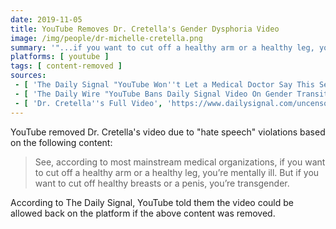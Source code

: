 ```yaml
---
date: 2019-11-05
title: YouTube Removes Dr. Cretella's Gender Dysphoria Video
image: /img/people/dr-michelle-cretella.png
summary: '"...if you want to cut off a healthy arm or a healthy leg, you''re mentally ill. But..."'
platforms: [ youtube ]
tags: [ content-removed ]
sources:
 - [ 'The Daily Signal "YouTube Won''t Let a Medical Doctor Say This Sentence" by Katrina Trinko', 'https://www.dailysignal.com/2019/11/05/youtube-wont-let-a-medical-doctor-say-this-sentence/' ]
 - [ 'The Daily Wire "YouTube Bans Daily Signal Video On Gender Transitions Over ''Hate Speech''" by Emily Zanotti', 'https://www.dailywire.com/news/youtube-bans-daily-signal-video-on-gender-transitions-over-hate-speech' ]
 - [ 'Dr. Cretella''s Full Video', 'https://www.dailysignal.com/uncensoreddoctorvideo' ]
---
```


YouTube removed Dr. Cretella's video due to "hate speech" violations based on the following content:

> See, according to most mainstream medical organizations, if you want to cut off a healthy arm or a healthy leg, you’re mentally ill. But if you want to cut off healthy breasts or a penis, you’re transgender.

According to The Daily Signal, YouTube told them the video could be allowed back on the platform if the above content was removed.
